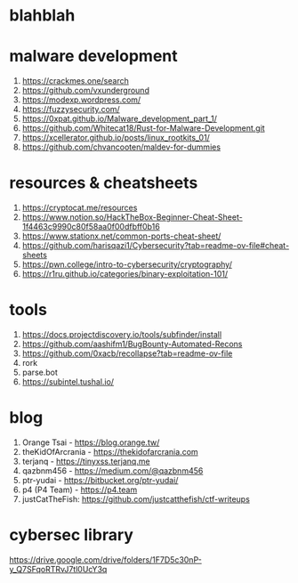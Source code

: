 # blahblah
# malware development
1. https://crackmes.one/search
2. https://github.com/vxunderground
3. https://modexp.wordpress.com/
4. https://fuzzysecurity.com/
5. https://0xpat.github.io/Malware_development_part_1/
6. https://github.com/Whitecat18/Rust-for-Malware-Development.git
7. https://xcellerator.github.io/posts/linux_rootkits_01/
8. https://github.com/chvancooten/maldev-for-dummies

# resources & cheatsheets
1. https://cryptocat.me/resources
2. https://www.notion.so/HackTheBox-Beginner-Cheat-Sheet-1f4463c9990c80f58aa0f00dfbff0b16
3. https://www.stationx.net/common-ports-cheat-sheet/
4. https://github.com/harisqazi1/Cybersecurity?tab=readme-ov-file#cheat-sheets
5. https://pwn.college/intro-to-cybersecurity/cryptography/
6. https://r1ru.github.io/categories/binary-exploitation-101/

# tools
1. https://docs.projectdiscovery.io/tools/subfinder/install
2. https://github.com/aashifm1/BugBounty-Automated-Recons
3. https://github.com/0xacb/recollapse?tab=readme-ov-file
4. rork
5. parse.bot
6. https://subintel.tushal.io/

# blog
1. Orange Tsai - https://blog.orange.tw/
2. theKidOfArcrania - https://thekidofarcrania.com
3. terjanq - https://tinyxss.terjanq.me
4. qazbnm456 - https://medium.com/@qazbnm456
5. ptr-yudai - https://bitbucket.org/ptr-yudai/
6. p4 (P4 Team) - https://p4.team
7. justCatTheFish: https://github.com/justcatthefish/ctf-writeups

# cybersec library
   https://drive.google.com/drive/folders/1F7D5c30nP-y_Q7SFqoRTRvJ7tl0UcY3q

